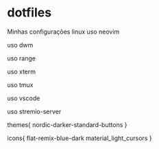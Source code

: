 # dotfiles
Minhas configurações linux
uso neovim

uso dwm

uso range

uso xterm

uso tmux

uso vscode

uso stremio-server

themes{
    nordic-darker-standard-buttons
}

icons{
    flat-remix-blue-dark
    material_light_cursors
}

